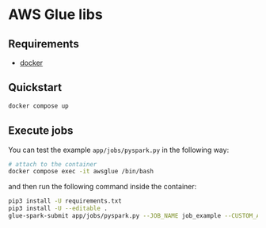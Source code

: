 # AWS Glue libs

## Requirements

- [docker](https://www.docker.com/)

## Quickstart

```sh
docker compose up
```

## Execute jobs

You can test the example `app/jobs/pyspark.py` in the following way:

```sh
# attach to the container
docker compose exec -it awsglue /bin/bash
```

and then run the following command inside the container:

```sh
pip3 install -U requirements.txt
pip3 install -U --editable .
glue-spark-submit app/jobs/pyspark.py --JOB_NAME job_example --CUSTOM_ARGUMENT custom_value
```
